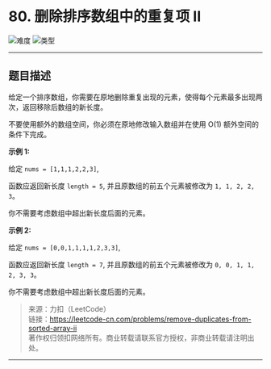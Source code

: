 # 80. 删除排序数组中的重复项 II

![难度](https://img.shields.io/badge/难度-中等-f0ad4e.svg?logo=leetcode&style=flat)  ![类型](https://img.shields.io/badge/类型-数组-violet.svg?style=flat)

---

## 题目描述

给定一个排序数组，你需要在原地删除重复出现的元素，使得每个元素最多出现两次，返回移除后数组的新长度。

不要使用额外的数组空间，你必须在原地修改输入数组并在使用 O(1) 额外空间的条件下完成。

**示例 1:**

给定 `nums = [1,1,1,2,2,3]`,

函数应返回新长度 `length = 5`, 并且原数组的前五个元素被修改为 `1, 1, 2, 2, 3`。

你不需要考虑数组中超出新长度后面的元素。

**示例 2:**

给定 `nums = [0,0,1,1,1,1,2,3,3]`,

函数应返回新长度 `length = 7`, 并且原数组的前五个元素被修改为 `0, 0, 1, 1, 2, 3, 3`。

你不需要考虑数组中超出新长度后面的元素。

> 来源：力扣（LeetCode）  
> 链接：https://leetcode-cn.com/problems/remove-duplicates-from-sorted-array-ii  
> 著作权归领扣网络所有。商业转载请联系官方授权，非商业转载请注明出处。  

---

